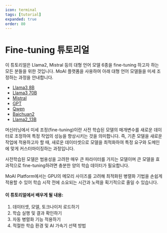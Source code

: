 ```yaml
---
icon: terminal
tags: [tutorial]
expanded: true
order: 80
---
```


# Fine-tuning 튜토리얼

이 튜토리얼은 Llama2, Mistral 등의 대형 언어 모델 6종을 fine-tuning 하고자 하는 모든 분들을 위한 것입니다. MoAI 플랫폼을 사용하여 아래 대형 언어 모델들을 미세 조정하는 과정을 안내합니다.


- [Llama3 8B](../Tutorials/llama3_8b_tutorial/index.md)
- [Llama3 70B](../Tutorials/llama3_70b_tutorial/index.md)
- [Mistral](../Tutorials/mistral_tutorial/index.md)
- [GPT](../Tutorials/gpt_tutorial/index.md)
- [Qwen](../Tutorials/qwen_Tutorial/index.md)
- [Baichuan2](../Tutorials/baichuan2_tutorial/index.md)
- [Llama2_13B](../Tutorials/llama2_13b_tutorial/index.md)

머신러닝에서 미세 조정(fine-tuning)이란 사전 학습된 모델의 매개변수를 새로운 데이터로 조정하여 특정 작업의 성능을 향상시키는 것을 의미합니다. 즉, 기존 모델을 새로운 작업에 적용하고자 할 때, 새로운 데이터셋으로 모델을 최적화하여 특정 요구와 도메인에 맞게 커스터마이징하는 과정입니다.

사전학습된 모델은 범용성을 고려한 매우 큰 파라미터를 가지는 모델이며 큰 모델을 효과적으로 fine-tuning하려면 충분한 양의 학습 데이터가 필요합니다.

MoAI Platform에서는 GPU의 메모리 사이즈를 고려해 최적화된 병렬화 기법을 손쉽게 적용할 수 있어 학습 시작 전에 소요되는 시간과 노력을 획기적으로 줄일 수 있습니다. 


#### 이 튜토리얼에서 배우게 될 내용:

1. 데이터셋, 모델, 토크나이저 로드하기
2. 학습 실행 및 결과 확인하기
3. 자동 병렬화 기능 적용하기
4. 적절한 학습 환경 및 AI 가속기 선택 방법
